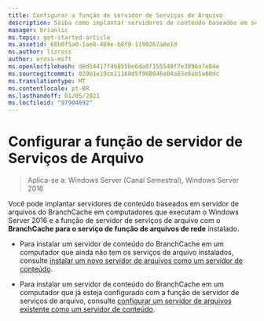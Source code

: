```yaml
---
title: Configurar a função de servidor de Serviços de Arquivo
description: Saiba como implantar servidores de conteúdo baseados em servidor de arquivos do BranchCache em computadores que executam o Windows Server 2016 e a função de servidor de serviços de arquivo com o BranchCache para o serviço de função de arquivos de rede instalado.
manager: brianlic
ms.topic: get-started-article
ms.assetid: 68b0f5a0-1ae8-489e-b8f8-1190267a0e1d
ms.author: lizross
author: eross-msft
ms.openlocfilehash: d0d54417f46855be6da0f155540f7e3096a7e84e
ms.sourcegitcommit: 029b1e19ce11160d5f988046e04a83e8ab5a60dc
ms.translationtype: MT
ms.contentlocale: pt-BR
ms.lasthandoff: 01/05/2021
ms.locfileid: "97904692"
---
```

# <a name="configure-the-file-services-server-role"></a>Configurar a função de servidor de Serviços de Arquivo

>Aplica-se a: Windows Server (Canal Semestral), Windows Server 2016

Você pode implantar servidores de conteúdo baseados em servidor de arquivos do BranchCache em computadores que executam o Windows Server 2016 e a função de servidor de serviços de arquivo com o **BranchCache para o serviço de função de arquivos de rede** instalado.

-   Para instalar um servidor de conteúdo do BranchCache em um computador que ainda não tem os serviços de arquivo instalados, consulte [instalar um novo servidor de arquivos como um servidor de conteúdo](../../branchcache/deploy/Install-a-New-File-Server-as-a-Content-Server.md).

-   Para instalar um servidor de conteúdo do BranchCache em um computador que já esteja configurado com a função de servidor de serviços de arquivo, consulte [configurar um servidor de arquivos existente como um servidor de conteúdo](../../branchcache/deploy/Configure-an-Existing-File-Server-as-a-Content-Server.md).



